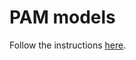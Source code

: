 # PAM models

Follow the instructions [here](http://people.tuebingen.mpg.de/mpi-is-software/pam/docs/).